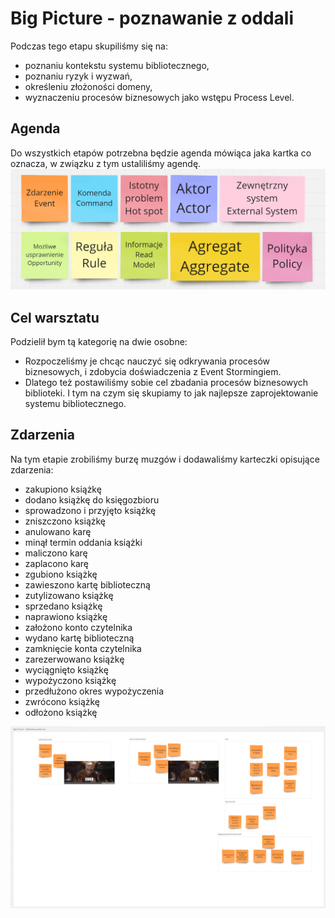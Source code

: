 # Big Picture - poznawanie z oddali
Podczas tego etapu skupiliśmy się na:
- poznaniu kontekstu systemu bibliotecznego,
- poznaniu ryzyk i wyzwań,
- określeniu złożoności domeny,
- wyznaczeniu procesów biznesowych jako wstępu Process Level.

## Agenda
Do wszystkich etapów potrzebna będzie agenda mówiąca jaka kartka co oznacza, w związku z tym ustaliliśmy agendę.
![agenda.png](../../../assets/agenda.png)

## Cel warsztatu
Podzielił bym tą kategorię na dwie osobne:
 - Rozpoczeliśmy je chcąc nauczyć się odkrywania procesów biznesowych, i zdobycia doświadczenia z Event Stormingiem.
 - Dlatego też postawiliśmy sobie cel zbadania procesów biznesowych biblioteki. I tym na czym się skupiamy to jak najlepsze zaprojektowanie systemu bibliotecznego.

## Zdarzenia
Na tym etapie zrobiliśmy burzę muzgów i dodawaliśmy karteczki opisujące zdarzenia:
 - zakupiono książkę
 - dodano książkę do księgozbioru
 - sprowadzono i przyjęto książkę
 - zniszczono książkę
 - anulowano karę
 - minął termin oddania książki
 - maliczono karę
 - zaplacono karę
 - zgubiono książkę
 - zawieszono kartę biblioteczną
 - zutylizowano książkę
 - sprzedano książkę
 - naprawiono książkę
 - założono konto czytelnika
 - wydano kartę biblioteczną
 - zamknięcie konta czytelnika
 - zarezerwowano książkę
 - wyciągnięto książkę
 - wypożyczono książkę
 - przedłużono okres wypożyczenia
 - zwrócono książkę
 - odłożono książkę

![bigpicture_events_pl.png](../../../assets/bigpicture_events_pl.png)

